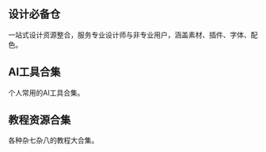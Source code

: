 <h2>设计必备仓</h2>
<p>一站式设计资源整合，服务专业设计师与非专业用户，涵盖素材、插件、字体、配色。</p>
<div class="card-container">
  <ToolCard
    link="https://www.iconfont.cn/"
    icon="/icons/图标.svg"
    title="iconfont"
    description="阿里图标库，各种免费矢量图标、字体大全。"
  />

  <ToolCard
    link="https://www.iloveimg.com/zh-cn"
    icon="/icons/iloveimg.svg"
    title="iloveimg"
    description="免费的在线图片编辑器，可批量处理图片。"
  />

  <ToolCard
    link="https://www.maoken.com/"
    icon="/icons/字体商店.svg"
    title="猫啃网"
    description="各种常用字体的免费字体商店大全。"
  />

  <ToolCard
    link="https://convertio.co/zh/"
    icon="/icons/Convertio.svg"
    title="Convertio"
    description="在线文件转换器，可免费转svg文件。"
  />
</div>

<h2>AI工具合集</h2>
<p>个人常用的AI工具合集。</p>
<div class="card-container">
  <ToolCard
    link="https://aistudio.google.com/prompts/new_chat"
    icon="/icons/googleai.svg"
    title="Google AI"
    description="谷歌AI大模型，聊天、图像生成。"
  />

  <ToolCard
    link="https://ai-bot.cn/"
    icon="/icons/AI工具合集.svg"
    title="AI工具合集"
    description="常用的AI工具集合网站，并附有链接跟说明。"
  />
</div>

<h2>教程资源合集</h2>
<p>各种杂七杂八的教程大合集。</p>
<div class="card-container">
  <ToolCard
    link="https://liaoxuefeng.com/"
    icon="/icons/廖雪峰.svg"
    title="廖雪峰的网站"
    description="各种基础的语言入门课程理论。"
  />

  <ToolCard
    link="https://www.shaoyecg.com/?aff=1211"
    icon="/icons/CG杂货铺.svg"
    title="CG杂货铺"
    description="国内外各种建模渲染等高质量课程网站。"
  />

  <ToolCard
    link="https://flowus.cn/4fa0ed23-9e87-4d99-8b22-3d102ee2ba2c"
    icon="/icons/学习成就.svg"
    title="学习必备网站"
    description="各种类目的学习网站合集。"
  />
</div>
